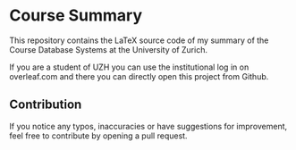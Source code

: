 # Course Summary

This repository contains the LaTeX source code of my summary of the Course Database Systems at the University of Zurich.

If you are a student of UZH you can use the institutional log in on overleaf.com and there you can directly open this project from Github. 

## Contribution
If you notice any typos, inaccuracies or have suggestions for improvement, feel free to contribute by opening a pull request. 
